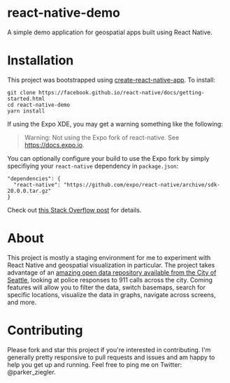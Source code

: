 # react-native-demo
A simple demo application for geospatial apps built using React Native.

# Installation
This project was bootstrapped using [create-react-native-app](https://facebook.github.io/react-native/docs/getting-started.html). To install:

```
git clone https://facebook.github.io/react-native/docs/getting-started.html
cd react-native-demo
yarn install
```

If using the Expo XDE, you may get a warning something like the following:
> Warning: Not using the Expo fork of react-native. See https://docs.expo.io.

You can optionally configure your build to use the Expo fork by simply specifiying your `react-native` dependency in `package.json`:

```
"dependencies": {
  "react-native": "https://github.com/expo/react-native/archive/sdk-20.0.0.tar.gz"
}
```

Check out [this Stack Overflow post](https://stackoverflow.com/questions/45187220/not-using-the-expo-fork-of-react-native) for details.

# About
This project is mostly a staging environment for me to experiment with React Native and geospatial visualization in particular. The project takes advantage of an [amazing open data repository available from the City of Seattle](https://data.seattle.gov/), looking at police responses to 911 calls across the city. Coming features will allow you to filter the data, switch basemaps, search for specific locations, visualize the data in graphs, navigate across screens, and more.

# Contributing
Please fork and star this project if you're interested in contributing. I'm generally pretty responsive to pull requests and issues and am happy to help you get up and running. Feel free to ping me on Twitter: @parker_ziegler.